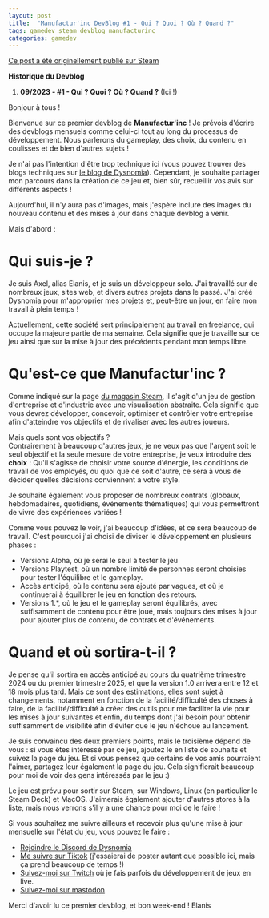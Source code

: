 ```yaml
---
layout: post
title:  "Manufactur'inc DevBlog #1 - Qui ? Quoi ? Où ? Quand ?"
tags: gamedev steam devblog manufacturinc
categories: gamedev
---
```


[Ce post a été originellement publié sur Steam](https://store.steampowered.com/news/app/2146380/view/7184986051960660929)

**Historique du Devblog**
1.  **09/2023 - #1 - Qui ? Quoi ? Où ? Quand ?** (Ici !)

Bonjour à tous !

Bienvenue sur ce premier devblog de **Manufactur'inc** ! Je prévois d'écrire des devblogs mensuels comme celui-ci tout au long du processus de développement. Nous parlerons du gameplay, des choix, du contenu en coulisses et de bien d'autres sujets !

Je n'ai pas l'intention d'être trop technique ici (vous pouvez trouver des blogs techniques sur [le blog de Dysnomia](https://blog.dysnomia.studio)). Cependant, je souhaite partager mon parcours dans la création de ce jeu et, bien sûr, recueillir vos avis sur différents aspects !

Aujourd'hui, il n'y aura pas d'images, mais j'espère inclure des images du nouveau contenu et des mises à jour dans chaque devblog à venir.

Mais d'abord :

# Qui suis-je ?
Je suis Axel, alias Elanis, et je suis un développeur solo. J'ai travaillé sur de nombreux jeux, sites web, et divers autres projets dans le passé. J'ai créé Dysnomia pour m'approprier mes projets et, peut-être un jour, en faire mon travail à plein temps !

Actuellement, cette société sert principalement au travail en freelance, qui occupe la majeure partie de ma semaine. Cela signifie que je travaille sur ce jeu ainsi que sur la mise à jour des précédents pendant mon temps libre.

# Qu'est-ce que Manufactur'inc ?
Comme indiqué sur la page [du magasin Steam](https://store.steampowered.com/app/2146380/Manufactur_inc/), il s'agit d'un jeu de gestion d'entreprise et d'industrie avec une visualisation abstraite. Cela signifie que vous devrez développer, concevoir, optimiser et contrôler votre entreprise afin d'atteindre vos objectifs et de rivaliser avec les autres joueurs.

Mais quels sont vos objectifs ?  
Contrairement à beaucoup d'autres jeux, je ne veux pas que l'argent soit le seul objectif et la seule mesure de votre entreprise, je veux introduire des **choix** :  Qu'il s'agisse de choisir votre source d'énergie, les conditions de travail de vos employés, ou quoi que ce soit d'autre, ce sera à vous de décider quelles décisions conviennent à votre style.

Je souhaite également vous proposer de nombreux contrats (globaux, hebdomadaires, quotidiens, événements thématiques) qui vous permettront de vivre des expériences variées !

Comme vous pouvez le voir, j'ai beaucoup d'idées, et ce sera beaucoup de travail. C'est pourquoi j'ai choisi de diviser le développement en plusieurs phases :

*  Versions Alpha, où je serai le seul à tester le jeu
*  Versions Playtest, où un nombre limité de personnes seront choisies pour tester l'équilibre et le gameplay.
*  Accès anticipé, où le contenu sera ajouté par vagues, et où je continuerai à équilibrer le jeu en fonction des retours.
*  Versions 1.\*, où le jeu et le gameplay seront équilibrés, avec suffisamment de contenu pour être joué, mais toujours des mises à jour pour ajouter plus de contenu, de contrats et d'événements.


# Quand et où sortira-t-il ?
Je pense qu'il sortira en accès anticipé au cours du quatrième trimestre 2024 ou du premier trimestre 2025, et que la version 1.0 arrivera entre 12 et 18 mois plus tard. Mais ce sont des estimations, elles sont sujet à changements, notamment en fonction de la facilité/difficulté des choses à faire, de la facilité/difficulté à créer des outils pour me faciliter la vie pour les mises à jour suivantes et enfin, du temps dont j'ai besoin pour obtenir suffisamment de visibilité afin d'éviter que le jeu n'échoue au lancement.

Je suis convaincu des deux premiers points, mais le troisième dépend de vous : si vous êtes intéressé par ce jeu, ajoutez le en liste de souhaits et suivez la page du jeu. Et si vous pensez que certains de vos amis pourraient l'aimer, partagez leur également la page du jeu. Cela signifierait beaucoup pour moi de voir des gens intéressés par le jeu :)

Le jeu est prévu pour sortir sur Steam, sur Windows, Linux (en particulier le Steam Deck) et MacOS. J'aimerais également ajouter d'autres stores à la liste, mais nous verrons s'il y a une chance pour moi de le faire !

Si vous souhaitez me suivre ailleurs et recevoir plus qu'une mise à jour mensuelle sur l'état du jeu, vous pouvez le faire :
- [Rejoindre le Discord de Dysnomia](https://discord.com/invite/c8aARey)
- [Me suivre sur Tiktok](https://www.tiktok.com/@elanis42) (j'essaierai de poster autant que possible ici, mais ça prend beaucoup de temps !)
- [Suivez-moi sur Twitch](https://www.twitch.tv/elanis42) où je fais parfois du développement de jeux en live.
- [Suivez-moi sur mastodon](https://mastodon.gamedev.place/@Elanis)

Merci d'avoir lu ce premier devblog, et bon week-end !
Elanis